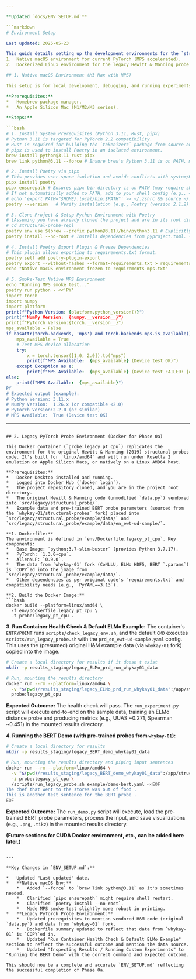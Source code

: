 ```yaml
---

**Updated `docs/ENV_SETUP.md`**

```markdown
# Environment Setup

Last updated: 2025-05-23

This guide details setting up the development environments for the `structural-probe-repl` project:
1.  Native macOS environment for current PyTorch (MPS accelerated).
2.  Dockerized Linux environment for the legacy Hewitt & Manning probe code (CPU).

## 1. Native macOS Environment (M3 Max with MPS)

This setup is for local development, debugging, and running experiments with PyTorch 2.x on Apple Silicon, leveraging MPS for GPU acceleration.

**Prerequisites:**
*   Homebrew package manager.
*   An Apple Silicon Mac (M1/M2/M3 series).

**Steps:**

```bash
# 1. Install System Prerequisites (Python 3.11, Rust, pipx)
# Python 3.11 is targeted for PyTorch 2.2 compatibility.
# Rust is required for building the `tokenizers` package from source on arm64.
# pipx is used to install Poetry in an isolated environment.
brew install python@3.11 rust pipx
brew link python@3.11 --force # Ensure brew's Python 3.11 is on PATH, may need --force if linked by system

# 2. Install Poetry via pipx
# This provides user-space isolation and avoids conflicts with system/Homebrew Python.
pipx install poetry
pipx ensurepath # Ensures pipx bin directory is on PATH (may require shell restart/re-source)
# If not automatically added to PATH, add to your shell config (e.g., ~/.zshrc or ~/.bash_profile):
# echo 'export PATH="$HOME/.local/bin:$PATH"' >> ~/.zshrc && source ~/.zshrc
poetry --version   # Verify installation (e.g., Poetry (version 2.1.2) or similar)

# 3. Clone Project & Setup Python Environment with Poetry
# (Assuming you have already cloned the project and are in its root directory)
# cd structural-probe-repl 
poetry env use $(brew --prefix python@3.11)/bin/python3.11 # Explicitly tell Poetry to use brew's Python 3.11
poetry install --no-root # Installs dependencies from pyproject.toml. --no-root if project isn't a package itself.

# 4. Install Poetry Export Plugin & Freeze Dependencies
# This plugin allows exporting to requirements.txt format.
poetry self add poetry-plugin-export
poetry export --without-hashes --format=requirements.txt > requirements-mps.txt
echo "Native macOS environment frozen to requirements-mps.txt"

# 5. Smoke-Test Native MPS Environment
echo "Running MPS smoke test..."
poetry run python - <<'PY'
import torch
import numpy
import platform
print(f"Python Version: {platform.python_version()}")
print(f"NumPy Version:  {numpy.__version__}")
print(f"PyTorch Version:{torch.__version__}")
mps_available = False
if hasattr(torch.backends, 'mps') and torch.backends.mps.is_available():
    mps_available = True
    # Test MPS device allocation
    try:
        x = torch.tensor([1.0, 2.0]).to("mps")
        print(f"MPS Available:  {mps_available} (Device test OK)")
    except Exception as e:
        print(f"MPS Available:  {mps_available} (Device test FAILED: {e})")
else:
    print(f"MPS Available:  {mps_available}")
PY
# Expected output (example):
# Python Version: 3.11.x
# NumPy Version:  1.26.x (or compatible <2.0)
# PyTorch Version:2.2.0 (or similar)
# MPS Available:  True (Device test OK)
```

---
```

## 2. Legacy PyTorch Probe Environment (Docker for Phase 0a)

This Docker container (`probe:legacy_pt_cpu`) replicates the environment for the original Hewitt & Manning (2019) structural probes code. It's built for `linux/amd64` and will run under Rosetta 2 emulation on Apple Silicon Macs, or natively on a Linux AMD64 host.

**Prerequisites:**
*   Docker Desktop installed and running.
*   Logged into Docker Hub (`docker login`).
*   The project repository cloned, and you are in the project root directory.
*   The original Hewitt & Manning code (unmodified `data.py`) vendored into `src/legacy/structural_probe/`.
*   Example data and pre-trained BERT probe parameters (sourced from the `whykay-01/structural-probes` fork) placed into `src/legacy/structural_probe/example/data/` and `src/legacy/structural_probe/example/data/en_ewt-ud-sample/`.

**1. Dockerfile:**
The environment is defined in `env/Dockerfile.legacy_pt_cpu`. Key components:
*   Base Image: `python:3.7-slim-buster` (provides Python 3.7.17).
*   PyTorch: `1.3.0+cpu`.
*   AllenNLP: `0.9.0`.
*   The data from `whykay-01` fork (CoNLLU, ELMo HDF5, BERT `.params`) is `COPY`ed into the image from `src/legacy/structural_probe/example/data/`.
*   Other dependencies as per original code's `requirements.txt` and compatibility needs (e.g., `PyYAML==3.13`).

**2. Build the Docker Image:**
```bash
docker build --platform=linux/amd64 \
  -f env/Dockerfile.legacy_pt_cpu \
  -t probe:legacy_pt_cpu .
```

**3. Run Container Health Check & Default ELMo Example:**
The container's `ENTRYPOINT` runs `scripts/check_legacy_env.sh`, and the default `CMD` executes `scripts/run_legacy_probe.sh` with the `prd_en_ewt-ud-sample.yaml` config. This uses the (presumed) original H&M example data (via `whykay-01` fork) copied into the image.
```bash
# Create a local directory for results if it doesn't exist
mkdir -p results_staging/legacy_ELMo_prd_run_whykay01_data

# Run, mounting the results directory
docker run --rm --platform=linux/amd64 \
  -v "$(pwd)/results_staging/legacy_ELMo_prd_run_whykay01_data":/app/structural_probe_original/example/results \
  probe:legacy_pt_cpu
```
**Expected Outcome:**
The health check will pass. The `run_experiment.py` script will execute end-to-end on the sample data, training an ELMo distance probe and producing metrics (e.g., UUAS ~0.271, Spearman ~0.451) in the mounted results directory.

**4. Running the BERT Demo (with pre-trained probes from `whykay-01`):**
```bash
# Create a local directory for results
mkdir -p results_staging/legacy_BERT_demo_whykay01_data

# Run, mounting the results directory and piping input sentences
docker run --rm --platform=linux/amd64 \
  -v "$(pwd)/results_staging/legacy_BERT_demo_whykay01_data":/app/structural_probe_original/example/results \
  -i probe:legacy_pt_cpu \
  /scripts/run_legacy_probe.sh example/demo-bert.yaml <<EOF
The chef that went to the stores was out of food .
This is another test sentence for the BERT probe .
EOF
```
**Expected Outcome:**
The `run_demo.py` script will execute, load the pre-trained BERT probe parameters, process the input, and save visualizations (e.g., `.png`, `.tikz`) in the mounted results directory.

**(Future sections for CUDA Docker environment, etc., can be added here later.)**
```

---

**Key Changes in `ENV_SETUP.md`:**

*   Updated "Last updated" date.
*   **Native macOS Env:**
    *   Added `--force` to `brew link python@3.11` as it's sometimes needed.
    *   Clarified `pipx ensurepath` might require shell restart.
    *   Clarified `poetry install --no-root`.
    *   Made MPS smoke test slightly more robust in printing.
*   **Legacy PyTorch Probe Environment:**
    *   Updated prerequisites to mention vendored H&M code (original `data.py`) and data from `whykay-01` fork.
    *   Dockerfile summary updated to reflect that data from `whykay-01` is `COPY`ed in.
    *   Updated "Run Container Health Check & Default ELMo Example" section to reflect the successful outcome and mention the data source.
    *   Updated "Inspecting Results / Running Custom Experiments" to "Running the BERT Demo" with the correct command and expected outcome.

This should now be a complete and accurate `ENV_SETUP.md` reflecting the successful completion of Phase 0a.